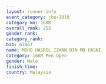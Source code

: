 ```yaml
---
layout: runner-info 
event_category: jbu-2019 
category_km: 16KM  
overall_rank: 253
gender_rank: 
category_rank: 
bib: 61067
name: MOHD HASROL IZWAN BIN MD HASNI
category: 16KM Men Open
gender: Male
finish_time: 
country: Malaysia
---
```

